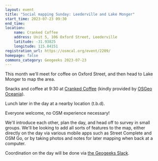 ```yaml
---
layout: event
title: "Social mapping Sunday: Leederville and Lake Monger"
start_time: 2023-07-23 09:30
end_time: 
location:
    name: Cranked Coffee
    address: Unit 5, 106 Oxford Street, Leederville
    latitude: -31.93825
    longitude: 115.84151
registration_url: https://osmcal.org/event/2209/
homepage: false
commons_category: Geogeeks 2023-07-23
---
```


This month we'll meet for coffee on Oxford Street, and then head to Lake Monger to map the area.

Snacks and coffee at 9:30 at [Cranked Coffee](https://www.cranked.net.au/) (kindly provided by [OSGeo Oceania](https://osgeo-oceania.org)).

Lunch later in the day at a nearby location (t.b.d).

Everyone welcome, no OSM experience necessary!

We'll introduce each other, plan the day, and head off to survey in small groups.
We'll be looking to add all sorts of features to the map, either directly on the day via various mobile apps such as Street Complete and OSM Go, or by taking photos and notes for later mapping when back at a computer.

Coordination on the day will be done via [the Geogeeks Slack](https://join.slack.com/t/geogeeks/shared_invite/zt-13fnotoqb-YkyMTmvwZEB_nDUis_30hw).

